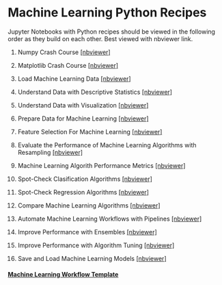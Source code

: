 # Machine Learning Python Recipes

Jupyter Notebooks with Python recipes should be viewed in the following order as they build on each other. Best viewed with nbviewer link.

1. Numpy Crash Course [[nbviewer]](http://nbviewer.jupyter.org/github/danagerous/jupyter-notebooks/blob/master/machine-learning-recipes/notebooks/code/Numpy-Crash-Course.ipynb)

2. Matplotlib Crash Course [[nbviewer]](http://nbviewer.jupyter.org/github/danagerous/jupyter-notebooks/blob/master/machine-learning-recipes/notebooks/code/Matplotlib-Crash-Course.ipynb)

3. Load Machine Learning Data [[nbviewer]](http://nbviewer.jupyter.org/github/danagerous/jupyter-notebooks/blob/master/machine-learning-recipes/notebooks/code/Load-Machine-Learning-Data.ipynb)

4. Understand Data with Descriptive Statistics [[nbviewer]](http://nbviewer.jupyter.org/github/danagerous/jupyter-notebooks/blob/master/machine-learning-recipes/notebooks/code/Understand-Data-With-Descriptive-Statistic.ipynb)

5. Understand Data with Visualization [[nbviewer]](http://nbviewer.jupyter.org/github/danagerous/jupyter-notebooks/blob/master/machine-learning-recipes/notebooks/code/Understand-Data-With-Visualization.ipynb)

6. Prepare Data for Machine Learning [[nbviewer]](http://nbviewer.jupyter.org/github/danagerous/jupyter-notebooks/blob/master/machine-learning-recipes/notebooks/code/Prepare-Data-For-Machine-Learning.ipynb)

7. Feature Selection For Machine Learning [[nbviewer]](http://nbviewer.jupyter.org/github/danagerous/jupyter-notebooks/blob/master/machine-learning-recipes/notebooks/code/Feature-Selection-For-Machine-Learning.ipynb)

8. Evaluate the Performance of Machine Learning Algorithms with Resampling [[nbviewer]](http://nbviewer.jupyter.org/github/danagerous/jupyter-notebooks/blob/master/machine-learning-recipes/notebooks/code/Evaluate-the-Performance-of-Machine-Learning-Algorithms-with-Resampling.ipynb)

9. Machine Learning Algorith Performance Metrics [[nbviewer]](http://nbviewer.jupyter.org/github/danagerous/jupyter-notebooks/blob/master/machine-learning-recipes/notebooks/code/Machine-Learning-Algorithm-Performance-Metrics.ipynb)

10. Spot-Check Clasification Algorithms [[nbviewer]](http://nbviewer.jupyter.org/github/danagerous/jupyter-notebooks/blob/master/machine-learning-recipes/notebooks/code/Spot-Check-Classification-Algorithms.ipynb)

11. Spot-Check Regression Algorithms [[nbviewer]](http://nbviewer.jupyter.org/github/danagerous/jupyter-notebooks/blob/master/machine-learning-recipes/notebooks/code/Spot-Check-Regression-Algorithms.ipynb)

12. Compare Machine Learning Algorithms [[nbviewer]](http://nbviewer.jupyter.org/github/danagerous/jupyter-notebooks/blob/master/machine-learning-recipes/notebooks/code/Compare-Machine-Learning-Algorithms.ipynb)

13. Automate Machine Learning Workflows with Pipelines [[nbviewer]](http://nbviewer.jupyter.org/github/danagerous/jupyter-notebooks/blob/master/machine-learning-recipes/notebooks/code/Automate-Machine-Learning-Workflows-with-Pipelines.ipynb)

14. Improve Performance with Ensembles [[nbviewer]](http://nbviewer.jupyter.org/github/danagerous/jupyter-notebooks/blob/master/machine-learning-recipes/notebooks/code/Improve-Performance-with-Ensembles.ipynb)

15. Improve Performance with Algorithm Tuning [[nbviewer]](http://nbviewer.jupyter.org/github/danagerous/jupyter-notebooks/blob/master/machine-learning-recipes/notebooks/code/Improve-Performance-with-Algorithm-Tuning.ipynb)

16. Save and Load Machine Learning Models [[nbviewer]](http://nbviewer.jupyter.org/github/danagerous/jupyter-notebooks/blob/master/machine-learning-recipes/notebooks/code/Save-and-Load-Machine-Learning-Models.ipynb)

#### [Machine Learning Workflow Template](https://gist.github.com/danagerous/7cd83c95b5b1ad1408a67a0c71bcae9d)
